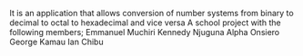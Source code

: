 It is an application that allows conversion of number systems from binary to decimal to octal to hexadecimal and vice versa
A school project with the following members;
Emmanuel Muchiri
Kennedy Njuguna
Alpha Onsiero
George Kamau
Ian Chibu
